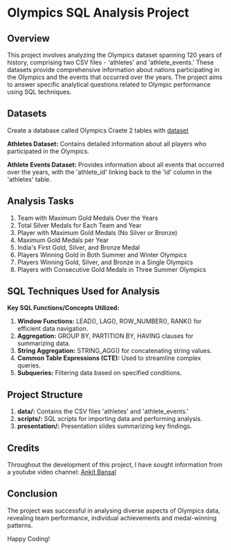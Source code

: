 # Olympics SQL Analysis Project
## Overview

This project involves analyzing the Olympics dataset spanning 120 years of history, comprising two CSV files - 'athletes' and 'athlete_events.' These datasets provide comprehensive information about nations participating in the Olympics and the events that occurred over the years. The project aims to answer specific analytical questions related to Olympic performance using SQL techniques.

## Datasets
Create a database called Olympics
Craete 2 tables with [dataset](https://github.com/Tamil-Selvan-R/Olympics_SQL/tree/main/DataSet)

  **Athletes Dataset:**
        Contains detailed information about all players who participated in the Olympics.

  **Athlete Events Dataset:**
        Provides information about all events that occurred over the years, with the 'athlete_id' linking back to the 'id' column in the 'athletes' table.

## Analysis Tasks
1. Team with Maximum Gold Medals Over the Years
2. Total Silver Medals for Each Team and Year
3. Player with Maximum Gold Medals (No Silver or Bronze)
4. Maximum Gold Medals per Year
5. India's First Gold, Silver, and Bronze Medal
6. Players Winning Gold in Both Summer and Winter Olympics
7. Players Winning Gold, Silver, and Bronze in a Single Olympics
8. Players with Consecutive Gold Medals in Three Summer Olympics

## SQL Techniques Used for Analysis

**Key SQL Functions/Concepts Utilized:**

1. **Window Functions:**
  LEAD(), LAG(), ROW_NUMBER(), RANK() for efficient data navigation.
2. **Aggregation:**
   GROUP BY, PARTITION BY, HAVING clauses for summarizing data.
3. **String Aggregation:**
        STRING_AGG() for concatenating string values.
 4. **Common Table Expressions (CTE):**
        Used to streamline complex queries.
 5. **Subqueries:**
        Filtering data based on specified conditions.

## Project Structure

  1. **data/:** Contains the CSV files 'athletes' and 'athlete_events.'
  2. **scripts/:** SQL scripts for importing data and performing analysis.
  3. **presentation/:** Presentation slides summarizing key findings.

## Credits

Throughout the development of this project, I have sought information from a youtube video channel: [Ankit Bansal](https://www.youtube.com/@ankitbansal6)

## Conclusion

The project was successful in analysing diverse aspects of Olympics data, revealing team performance, individual achievements and medal-winning patterns.

  Happy Coding!
